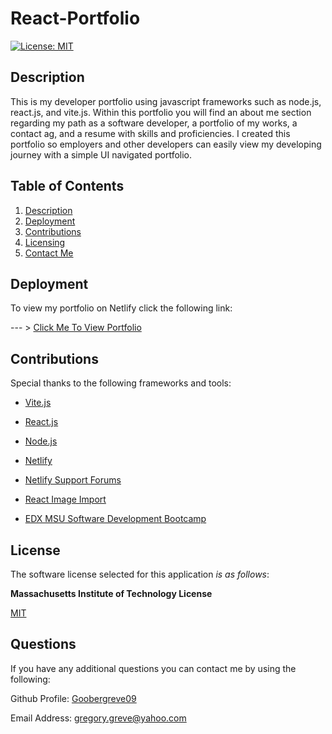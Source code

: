 # React-Portfolio

  [![License: MIT](https://img.shields.io/badge/License-MIT-yellow.svg)](https://opensource.org/licenses/MIT)

  
## Description

This is my developer portfolio using javascript frameworks such as node.js, react.js, and vite.js. Within this portfolio you will find an about me section regarding my path as a software developer, a portfolio of my works, a contact ag, and a resume with skills and proficiencies. I created this portfolio so employers and other developers can easily view my developing journey with a simple UI navigated portfolio.


  
## Table of Contents

1. [Description](#description) 
2. [Deployment](#deployment)
3. [Contributions](#contributions)
4. [Licensing](#license)  
5. [Contact Me](#questions)

## Deployment

To view my portfolio on Netlify click the following link:

--- > [Click Me To View Portfolio](https://main--react-portfolio-greg-greve.netlify.app/)

## Contributions

Special thanks to the following frameworks and tools:

*   [Vite.js](https://vitejs.dev/)

*   [React.js](https://react.dev/)

*   [Node.js](https://nodejs.org/en)

*   [Netlify](https://www.netlify.com/everything-you-need-to-know-about-the-netlify-platform/)

*   [Netlify Support Forums](https://answers.netlify.com/t/images-not-loading-when-deployed-but-works-fine-on-local/92450)

*   [React Image Import](https://stackabuse.com/importing-images-with-react/)

*   [EDX MSU Software Development Bootcamp](https://www.edx.org/boot-camps/coding/michigan-state-university-coding-boot-camp)


## License

The software license selected for this application *is as follows*:

**Massachusetts Institute of Technology License**

[MIT](https://opensource.org/licenses/MIT)


## Questions

If you have any additional questions you can contact me by using the following:

 Github Profile: [Goobergreve09](https://www.github.com/Goobergreve09)

 Email Address: gregory.greve@yahoo.com

